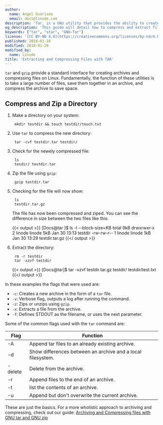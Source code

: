 ```yaml
---
author:
  name: Angel Guarisma
  email: docs@linode.com
description: 'Tar, is a GNU utility that provides the ability to create tar archives, extract and compress files.'
og_description: 'This guide will detail how to compress and extract files using tar on the Unix filesystem'
keywords: ["tar", "star", "GNU-Tar"]
license: '[CC BY-ND 4.0](https://creativecommons.org/licenses/by-nd/4.0)'
published: 2018-01-28
modified: 2018-01-29
modified_by:
  name: Linode
title: 'Extracting and Compressing Files with TAR'
---
```


`tar` and `gzip` provide a standard interface for creating archives and compressing files on Linux. Fundamentally, the function of these utilities is to take a large number of files, save them together in an archive, and compress the archive to save space.


## Compress and Zip a Directory

1. Make a directory on your system:

        mkdir testdir && touch testdir/touch.txt

2. Use `tar` to compress the new directory:

        tar -cvf testdir.tar testdir/

3. Check for the newely compressed file:

        ls
        tesdir/ testdir.tar

4. Zip the file using `gzip`:

        gzip testdir.tar

5. Checking for the file will now show:

        ls
        testdir.tar.gz

    The file has now been compressed and ziped. You can see the difference in size between the two files like this:

    {{< output >}}
[Docs@tar ]$ ls -l --block-size=KB
total 9kB
drwxrwxr-x 2 linode linode 5kB Jan 30 13:13 testdir
-rw-rw-r-- 1 linode linode 1kB Jan 30 13:29 testdir.tar.gz
{{</ output >}}

6. Extract the directory:

        rm -r testdir
        tar -xzvf testdir

    {{< output >}}
[Docs@tar]$ tar -xzvf testdir.tar.gz
testdir/
testdir/test.txt
{{</ output >}}

In these examples the flags that were used are:

* `-c`: Creates a new archive in the form of a `tar` file.
* `-v`: Verbose flag, outputs a log after running the command.
* `-z`: Zips or unzips using `gzip`.
* `-x`: Extracts a file from the archive.
* `-f`: Defines STDOUT as the filename, or uses the next parameter.

Some of the common flags used with the `tar` command are:

|Flag   |Function   |
|---|---|
|-A |Append tar files to an already existing archive.   |
|-d |Show differences between an archive and a local filesystem.   |
|-delete |Delete from the archive.   |
|-r |Append files to the end of an archive.   |
|-t |list the contents of an archive.   |
|-u |Append but don't overwrite the current archive.   |


These are just the basics. For a more wholistic approach to archiving and compressing, check out our guide: [Archiving and Compressing files with GNU tar and GNU zip](/docs/tools-reference/tools/archiving-and-compressing-files-with-gnu-tar-and-gnu-zip)
